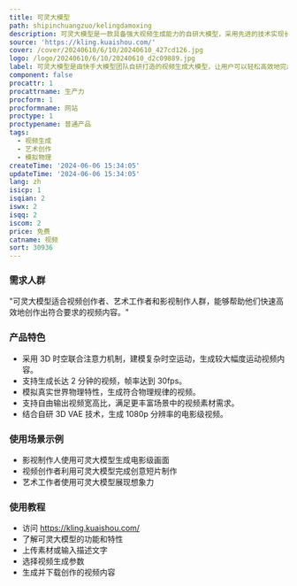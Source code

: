 ```yaml
---
title: 可灵大模型
path: shipinchuangzuo/kelingdamoxing
description: 可灵大模型是一款具备强大视频生成能力的自研大模型，采用先进的技术实现长达 2 分钟视频生成、模拟物理世界特性、概念组合能力等，可生成电影级画面。
source: 'https://kling.kuaishou.com/'
cover: /cover/20240610/6/10/20240610_427cd126.jpg
logo: /logo/20240610/6/10/20240610_d2c09889.jpg
label: 可灵大模型是由快手大模型团队自研打造的视频生成大模型，让用户可以轻松高效地完成艺术视频创作。
component: false
procattr: 1
procattrname: 生产力
procform: 1
procformname: 网站
proctype: 1
proctypename: 普通产品
tags:
  - 视频生成
  - 艺术创作
  - 模拟物理
createTime: '2024-06-06 15:34:05'
updateTime: '2024-06-06 15:34:05'
lang: zh
isicp: 1
isqian: 2
iswx: 2
isqq: 2
iscom: 2
price: 免费
catname: 视频
sort: 30936
---
```




### 需求人群
"可灵大模型适合视频创作者、艺术工作者和影视制作人群，能够帮助他们快速高效地创作出符合要求的视频内容。"

### 产品特色
* 采用 3D 时空联合注意力机制，建模复杂时空运动，生成较大幅度运动视频内容。
* 支持生成长达 2 分钟的视频，帧率达到 30fps。
* 模拟真实世界物理特性，生成符合物理规律的视频。
* 支持自由输出视频宽高比，满足更丰富场景中的视频素材需求。
* 结合自研 3D VAE 技术，生成 1080p 分辨率的电影级视频。

### 使用场景示例
* 影视制作人使用可灵大模型生成电影级画面
* 视频创作者利用可灵大模型完成创意短片制作
* 艺术工作者使用可灵大模型展现想象力

### 使用教程
* 访问 https://kling.kuaishou.com/
* 了解可灵大模型的功能和特性
* 上传素材或输入描述文字
* 选择视频生成参数
* 生成并下载创作的视频内容

  
